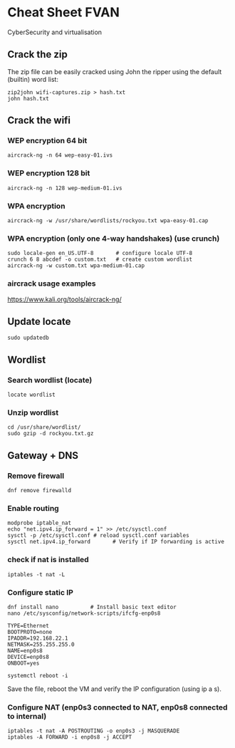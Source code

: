 # Cheat Sheet FVAN

CyberSecurity and virtualisation

## Crack the zip

The zip file can be easily cracked using John the ripper using the default (builtin) word list:

```console
zip2john wifi-captures.zip > hash.txt
john hash.txt
```

## Crack the wifi

### WEP encryption 64 bit

```console
aircrack-ng -n 64 wep-easy-01.ivs
```

### WEP encryption 128 bit

```console
aircrack-ng -n 128 wep-medium-01.ivs
```

### WPA encryption

```console
aircrack-ng -w /usr/share/wordlists/rockyou.txt wpa-easy-01.cap
```

### WPA encryption (only one 4-way handshakes) (use **crunch**)

```console
sudo locale-gen en_US.UTF-8       # configure locale UTF-8
crunch 6 8 abcdef -o custom.txt   # create custom wordlist
aircrack-ng -w custom.txt wpa-medium-01.cap
```

### aircrack usage examples

<https://www.kali.org/tools/aircrack-ng/>

## Update locate

```console
sudo updatedb
```

## Wordlist

### Search wordlist (**locate**)

```console
locate wordlist
```

### Unzip wordlist

```console
cd /usr/share/wordlist/
sudo gzip -d rockyou.txt.gz
```

## Gateway + DNS

### Remove firewall

```console
dnf remove firewalld
```

### Enable routing

```console
modprobe iptable_nat
echo "net.ipv4.ip_forward = 1" >> /etc/sysctl.conf
sysctl -p /etc/sysctl.conf # reload sysctl.conf variables
sysctl net.ipv4.ip_forward       # Verify if IP forwarding is active
```

### check if nat is installed

```console
iptables -t nat -L
```

### Configure static IP

```console
dnf install nano          # Install basic text editor
nano /etc/sysconfig/network-scripts/ifcfg-enp0s8
```

```console
TYPE=Ethernet
BOOTPROTO=none
IPADDR=192.168.22.1
NETMASK=255.255.255.0
NAME=enp0s8
DEVICE=enp0s8
ONBOOT=yes
```

```console
systemctl reboot -i
```

Save the file, reboot the VM and verify the IP configuration (using ip a s).

### Configure NAT (enp0s3 connected to NAT, enp0s8 connected to internal)

```Console
iptables -t nat -A POSTROUTING -o enp0s3 -j MASQUERADE
iptables -A FORWARD -i enp0s8 -j ACCEPT
```
